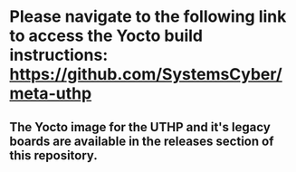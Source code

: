 # Please navigate to the following link to access the Yocto build instructions: https://github.com/SystemsCyber/meta-uthp

## The Yocto image for the UTHP and it's legacy boards are available in the releases section of this repository.